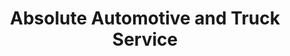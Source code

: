 ---
title: "Absolute Automotive and Truck Service"
url: /baltimore/absolute-automotive-and-truck-service/
shop: car repair
---